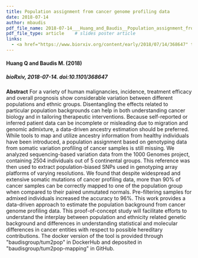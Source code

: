 ```yaml
---
title: Population assignment from cancer genome profiling data
date: 2018-07-14
author: mbaudis
pdf_file_name: 2018-07-14___Huang_and_Baudis__Population_assignment_from_cancer_genome_data__biorXiv.pdf
pdf_file_type: article    # slides poster article
links: 
  - <a href="https://www.biorxiv.org/content/early/2018/07/14/368647" target="_blank">[bioRxiv]</a>
---
```


#### Huang Q and Baudis M. (2018)
##### bioRxiv, 2018-07-14. doi:10.1101/368647

**Abstract** For a variety of human malignancies, incidence, treatment efficacy and overall prognosis show considerable variation between different populations and ethnic groups. Disentangling the effects related to particular population backgrounds can help in both understanding cancer biology and in tailoring therapeutic interventions. Because self-reported or inferred patient data can be incomplete or misleading due to migration and genomic admixture, a data-driven ancestry estimation should be preferred. While tools to map and utilize ancestry information from healthy individuals have been introduced, a population assignment based on genotyping data from somatic variation profiling of cancer samples is still missing.<!--more--> We analyzed sequencing-based variation data from the 1000 Genomes project, containing 2504 individuals out of 5 continental groups. This reference was then used to extract population-biased SNPs used in genotyping array platforms of varying resolutions. We found that despite widespread and extensive somatic mutations of cancer profiling data, more than 90% of cancer samples can be correctly mapped to one of the population group when compared to their paired unmutated normals. Pre-filtering samples for admixed individuals increased the accuracy to 96%. This work provides a data-driven approach to estimate the population background from cancer genome profiling data. This proof-of-concept study will facilitate efforts to understand the interplay between population and ethnicity related genetic background and differences in understanding statistical and molecular differences in cancer entities with respect to possible hereditary contributions. The docker version of the tool is provided through "baudisgroup/tum2pop" in DockerHub and deposited in "baudisgroup/tum2pop-mapping" in GitHub.



